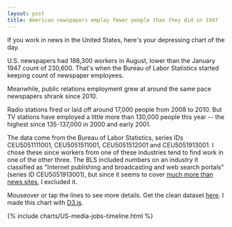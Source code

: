 ```yaml
---
layout: post
title: American newspapers employ fewer people than they did in 1947
---
```


If you work in news in the United States, here's your depressing chart of the day. 

U.S. newspapers had 188,300 workers in August, lower than the January 1947 count of 230,600. That's when the Bureau of Labor Statistics started keeping count of newspaper employees. 

Meanwhile, public relations employment grew at around the same pace newspapers shrank since 2010. 

Radio stations fired or laid off around 17,000 people from 2008 to 2010. But TV stations have employed a little more than 130,000 people this year -- the highest since 135-137,000 in 2000 and early 2001.

The data come from the Bureau of Labor Statistics, series IDs CEU5051111001, CEU5051511001, CEU5051512001 and CEU5051913001. I chose these since workers from one of these industries tend to find work in one of the other three. The BLS included numbers on an industry it classified as "Internet publishing and broadcasting and web search portals" (series ID CEU5051913001), but since it seems to cover [much more than news sites](http://businessdatacodes.com/naics/code-519130-internet-publishing-and-broadcasting-and-web-search-portals), I excluded it.

Mouseover or tap the lines to see more details. Get the clean dataset [here]({{site.baseurl}}/public/datasets/MediaJobNumbersUSA.csv). I made this chart with [D3.js](http://d3js.org/).

{% include charts/US-media-jobs-timeline.html %}

<!-- <img src="{{site.baseurl}}/public/images/US-media-jobs.png" style="display:none;"> -->